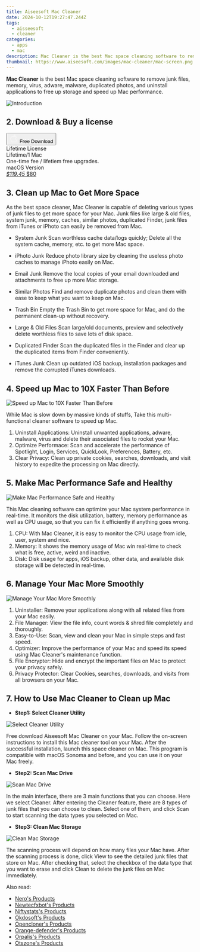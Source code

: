 ```yaml
---
title: Aiseesoft Mac Cleaner
date: 2024-10-12T19:27:47.244Z
tags: 
  - aisseesoft
  - cleaner
categories: 
  - apps
  - mac
description: Mac Cleaner is the best Mac space cleaning software to remove junk files, memory, virus, adware, malware, duplicated photos, and uninstall applications to free up storage and speed up Mac performance.
thumbnail: https://www.aiseesoft.com/images/mac-cleaner/mac-screen.png
---
```


**Mac Cleaner** is the best Mac space cleaning software to remove junk files, memory, virus, adware, malware, duplicated photos, and uninstall applications to free up storage and speed up Mac performance.

![Introduction](https://www.aiseesoft.com/images/video-repair/banner-pic.svg)

## 2. Download & Buy a license

<div class="mx-auto flex items-center justify-center space-x-4">
  <button 
  onclick="javascript:window.open('https://secure.2checkout.com/order/checkout.php?PRODS=4718313&QTY=1&COUPON=AISEOHC&DESIGN_TYPE=2&SHORT_FORM=1&AFFILIATE=108875&CART=1', '_blank');
    window.open('https://download.aiseesoft.com/mac/mac-cleaner.dmg', '_blank');void(0);"
  class="flex flex-row font-bold rounded-lg text-lg w-48 h-16 bg-[#FF8014] text-[#ffffff] items-center justify-center p-2">
    <svg width="24px" height="24px" viewBox="0 0 24 24" xmlns="http://www.w3.org/2000/svg" color="#ffffff" fill="none" stroke="currentColor" stroke-width="3" stroke-linecap="round" stroke-linejoin="round"><path d="M16 2C16.3632 4.17921 14.0879 5.83084 12.8158 6.57142C12.4406 6.78988 12.0172 6.5117 12.0819 6.08234C12.2993 4.63878 13.0941 2.00008 16 2Z" stroke="#f8f7f7" stroke-width="1.5"></path><path d="M9 6.5C9.89676 6.5 10.6905 6.69941 11.2945 6.92013C12.0563 7.19855 12.9437 7.19854 13.7055 6.92012C14.3094 6.6994 15.1032 6.5 15.9999 6.5C17.0852 6.5 18.4649 7.08889 19.4999 8.26666C16 11 17 15.5 20.269 16.6916C19.2253 19.5592 17.2413 21.5 15.4999 21.5C13.9999 21.5 14 20.8 12.5 20.8C11 20.8 11 21.5 9.5 21.5C7 21.5 4 17.5 4 12.5C4 8.5 7 6.5 9 6.5Z" stroke="#f8f7f7" stroke-width="1.5"></path></svg>    
    <span class="font-medium mx-auto">Free Download</span>  
  </button>
</div>

<div class="mx-auto flex items-center justify-center">
  <div class="m-8 grid grid-cols-1 gap-6 xl:grid-cols-1">
    <div class="flex w-full flex-col rounded-2xl bg-[#ffffff] text-[#374151] shadow-xl xl:w-96">
      <div class="flex h-full flex-col p-8">
        <div class="pb-6 text-3xl font-bold">Lifetime License</div>
        <div class="pb-12 text-lg">
          Lifetime/1 Mac
          <div class="text-xs">One-time fee / lifetiem free upgrades.</div>
          <div class="text-xs">macOS Version</div>
        </div>
        <div class="flex flex-col gap-3 text-base"></div>
        <div class="flex flex-grow"></div>
        <div class="flex pt-10">
          <a href="https://secure.2checkout.com/order/checkout.php?PRODS=4718313&QTY=1&COUPON=AISEOHC&DESIGN_TYPE=2&SHORT_FORM=1&AFFILIATE=108875&CART=1" class="w-full transform cursor-pointer rounded-lg bg-[#7e22ce] p-3 text-center text-xl font-bold !text-[#ffffff] !no-underline transition-transform hover:bg-purple-800 active:scale-95"> 
           <em class="text-base line-through !text-[#c5c5c5]">$119.45</em>
            $80
          </a>
        </div>
      </div>
    </div>  
  </div>
</div>

## 3. Clean up Mac to Get More Space

As the best space cleaner, Mac Cleaner is capable of deleting various types of junk files to get more space for your Mac. Junk files like large & old files, system junk, memory, caches, similar photos, duplicated Finder, junk files from iTunes or iPhoto can easily be removed from Mac.

- System Junk
Scan worthless cache data/logs quickly; Delete all the system cache, memory, etc. to get more Mac space.

- iPhoto Junk
Reduce photo library size by cleaning the useless photo caches to manage iPhoto easily on Mac.

- Email Junk
Remove the local copies of your email downloaded and attachments to free up more Mac storage.

- Similar Photos
Find and remove duplicate photos and clean them with ease to keep what you want to keep on Mac.

- Trash Bin
Empty the Trash Bin to get more space for Mac, and do the permanent clean-up without recovery.

- Large & Old Files
Scan large/old documents, preview and selectively delete worthless files to save lots of disk space.

- Duplicated Finder
Scan the duplicated files in the Finder and clear up the duplicated items from Finder conveniently.

- iTunes Junk
Clean up outdated iOS backup, installation packages and remove the corrupted iTunes downloads.

## 4. Speed up Mac to 10X Faster Than Before

![Speed up Mac to 10X Faster Than Before](https://www.aiseesoft.com/images/mac-cleaner/speed-up-mac.png)

While Mac is slow down by massive kinds of stuffs, Take this multi-functional cleaner software to speed up Mac.

1. Uninstall Applications: Uninstall unwanted applications, adware, malware, virus and delete their associated files to rocket your Mac.
1. Optimize Performace: Scan and accelerate the performance of Spotlight, Login, Services, QuickLook, Preferences, Battery, etc.
1. Clear Privacy: Clean up private cookies, searches, downloads, and visit history to expedite the processing on Mac directly.

## 5. Make Mac Performance Safe and Healthy

![Make Mac Performance Safe and Healthy](https://www.aiseesoft.com/images/mac-cleaner/keep-mac-healthy.png)

This Mac cleaning software can optimize your Mac system performance in real-time. It monitors the disk utilization, battery, memory performance as well as CPU usage, so that you can fix it efficiently if anything goes wrong.

1. CPU: With Mac Cleaner, it is easy to monitor the CPU usage from idle, user, system and nice.
1. Memory: It shows the memory usage of Mac win real-time to check what is free, active, weird and inactive.
1. Disk: Disk usage for apps, iOS backup, other data, and available disk storage will be detected in real-time.

## 6. Manage Your Mac More Smoothly

![Manage Your Mac More Smoothly](https://www.aiseesoft.com/images/mac-cleaner/mac-cleaner-icon.png)

1. Uninstaller: Remove your applications along with all related files from your Mac easily.
1. File Manager: View the file info, count words & shred file completely and thoroughly.
1. Easy-to-Use: Scan, view and clean your Mac in simple steps and fast speed.
1. Optimizer: Improve the performance of your Mac and speed its speed using Mac Cleaner's maintenance function.
1. File Encrypter: Hide and encrypt the important files on Mac to protect your privacy safely.
1. Privacy Protector: Clear Cookies, searches, downloads, and visits from all browsers on your Mac.

## 7. How to Use Mac Cleaner to Clean up Mac

- **Step1: Select Cleaner Utility** 

![Select Cleaner Utility](https://www.aiseesoft.com/images/mac-cleaner/select-mac-cleaner.jpg)

Free download Aiseesoft Mac Cleaner on your Mac. Follow the on-screen instructions to install this Mac cleaner tool on your Mac. After the successful installation, launch this space cleaner on Mac. This program is compatible with macOS Sonoma and before, and you can use it on your Mac freely.

- **Step2: Scan Mac Drive**

![Scan Mac Drive](https://www.aiseesoft.com/images/mac-cleaner/mac-cleaner-main-interface.jpg)

In the main interface, there are 3 main functions that you can choose. Here we select Cleaner. After entering the Cleaner feature, there are 8 types of junk files that you can choose to clean. Select one of them, and click Scan to start scanning the data types you selected on Mac.

- **Step3: Clean Mac Storage**

![Clean Mac Storage](https://www.aiseesoft.com/images/mac-cleaner/clean-system-cache.jpg)

The scanning process will depend on how many files your Mac have. After the scanning process is done, click View to see the detailed junk files that store on Mac. After checking that, select the checkbox of the data type that you want to erase and click Clean to delete the junk files on Mac immediately.

<ins class="adsbygoogle"
      style="display:block"
      data-ad-client="ca-pub-7571918770474297"
      data-ad-slot="8358498916"
      data-ad-format="auto"
      data-full-width-responsive="true"></ins>

<span class="atpl-alsoreadstyle">Also read:</span>
<div><ul>
<li><a href="https://tools.techidaily.com/nero/products/"><u>Nero's Products</u></a></li>
<li><a href="https://tools.techidaily.com/newtecfxbot/products/"><u>Newtecfxbot's Products</u></a></li>
<li><a href="https://tools.techidaily.com/niftystats/products/"><u>Niftystats's Products</u></a></li>
<li><a href="https://tools.techidaily.com/okdosoft/products/"><u>Okdosoft's Products</u></a></li>
<li><a href="https://tools.techidaily.com/opencloner/products/"><u>Opencloner's Products</u></a></li>
<li><a href="https://tools.techidaily.com/orange-defender/products/"><u>Orange-defender's Products</u></a></li>
<li><a href="https://tools.techidaily.com/orpalis/products/"><u>Orpalis's Products</u></a></li>
<li><a href="https://tools.techidaily.com/otszone/products/"><u>Otszone's Products</u></a></li>
</ul></div>

